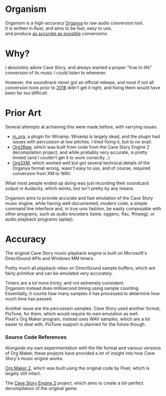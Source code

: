 # Organism

Organism is a high-accuracy [Organya] to raw audio conversion tool.\
It is written in Rust, and aims to be fast, easy to use,\
and produce [as accurate as possible](#accuracy) conversions.

# Why?

I absolutely adore Cave Story, and always wanted a proper "true to life" conversion of its music I
could listen to wherever.

However, the soundtrack never got an official release, and most if not all conversion tools prior to
[2018](#references) didn't get it right, and fixing them would have been far too difficult.

# Prior Art

Several attempts at achieving this were made before, with varrying issues.

- [in\_org], a plugin for Winamp. Winamp is largely dead, and the plugin had issues with percussion
  at low pitches. I tried fixing it, but to no avail.
- [Org2Raw], which was built from code from the Cave Story Engine 2 decompilation project, and while
  probably very accurate, is pretty limited (and I couldn't get it to work correctly...)
- [Org2XM], which worked well but got several technical details of the Organya format wrong, wasn't easy to use, and of course, required conversion from XM to WAV.

What most people ended up doing was just recording their soundcard output in Audacity, which works, but
isn't pretty by any means.

Organism aims to provide accurate and fast emulation of the Cave Story music engine, while having
well-documented, modern code, a simple command line interface and, in true unix fashion, be easily
composable with other programs, such as audio encoders (lame, oggenc, flac, ffmpeg), or audio
playback programs (aplay).

# Accuracy

The original Cave Story music playback engine is built on Microsoft's DirectSound APIs and Windows
MM timers.

Pretty much all playback relies on DirectSound sample buffers, which are fairly primitive and
can be emulated very accurately.

Timers are a lot more tricky, and not extremely consistent.\
Organism instead does millisecond timing using sample counting.\
Essentially, it counts how many samples it has processed to determine how much time has passed.

Another issue are the percussion samples. Cave Story used another format, PixTone, for them, which would require its own emulation as well.\
Pixel's Org Maker program, instead uses WAV samples, which are
a lot easier to deal with. PixTone support is planned for the future though.

### Source Code References

Alongside my own experimentation with the file format and various versions of Org Maker, these projects have provided a lot of insight into how Cave Story's music engine works.

[Org Maker 2], which was built using the original code by Pixel, which is largely still intact.

The [Cave Story Engine 2][CSE2] project, which aims to create a bit-perfect decompilation of the original game.

[Organya]: https://www.cavestory.org/download/music.php
[in\_org]: https://github.com/Yukitty/in_org
[Org2Raw]: https://www.cavestory.org/download/music-tools.php
[Org2XM]: https://github.com/Clownacy/org2xm
[Org Maker 2]: https://github.com/shbow/organya
[CSE2]: https://github.com/Clownacy/Cave-Story-Engine-2
